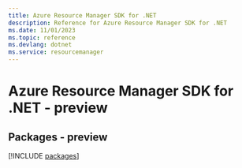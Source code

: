 ```yaml
---
title: Azure Resource Manager SDK for .NET
description: Reference for Azure Resource Manager SDK for .NET
ms.date: 11/01/2023
ms.topic: reference
ms.devlang: dotnet
ms.service: resourcemanager
---
```

# Azure Resource Manager SDK for .NET - preview
## Packages - preview
[!INCLUDE [packages](resource-manager-index.md)]